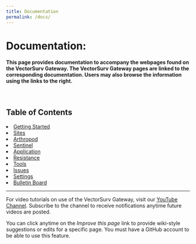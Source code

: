 ```yaml
---
title: Documentation
permalink: /docs/
---
```


<div class="grid-container3">
    <div class= "box3">
        <h1>  Documentation:
        </h1>
    </div>
</div>

<h4>This page provides documentation to accompany the webpages found on the VectorSurv Gateway. The VectorSurv Gateway pages are linked to the corresponding documentation. Users may also browse the information using the links to the right.</h4><br>

<div class="grid-container4">
    <div class= "box4">
        <h2>Table of Contents </h2>
        <li>
            <a class="linkclass" href="https://vectorsurv.org/starting/" target="_blank">Getting Started</a>
        </li>
        <li>
            <a class="linkclass" href="https://vectorsurv.org/docs/site/site-menu/" target="_blank">Sites</a>
        </li>
        <li>
            <a class="linkclass" href="https://vectorsurv.org/docs/arthropod/arthro_menu/" target="_blank">Arthropod</a>
        </li>
        <li>
            <a class="linkclass" href="https://vectorsurv.org/docs/sentinel/sentinel-menu/" target="_blank">Sentinel </a>
        </li>
        <li>
            <a class="linkclass" href="https://vectorsurv.org/docs/application/application-menu/" target="_blank">Application </a>
        </li>
        <li>
            <a class="linkclass" href="https://vectorsurv.org/docs/resistance/resistance-menu/" target="_blank">Resistance </a>
        </li>
         <li>
            <a class="linkclass" href="https://vectorsurv.org/docs/tools/tools-menu/" target="_blank">Tools </a>
        </li>
        <li>
            <a class="linkclass" href="https://vectorsurv.org/docs/issues/" target="_blank">Issues </a>
        </li>
        <li>
            <a class="linkclass" href="https://vectorsurv.org/docs/settings/settings-menu/" target="_blank">Settings </a>
        </li>
        <li>
            <a class="linkclass" href="https://vectorsurv.org/docs/bulletin_board/" target="_blank">Bulletin Board </a>
        </li>
    </div>
</div>

---
<div class="docs-p">
    <p>
        For video tutorials on use of the VectorSurv Gateway, visit our <a href="https://www.youtube.com/channel/UCCtI2QiZKE32AtlaiAVzl-gtarget=" target="_blank"> YouTube Channel</a>. Subscribe to the channel to receive notifications anytime future videos are posted. 
    </p>
    <p>
        You can click anytime on the <i>Improve this page</i> link to provide wiki-style suggestions or edits for a specific page. You must have a GitHub account to be able to use this feature.
    </p>
</div>